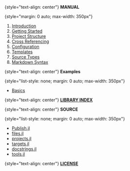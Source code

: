 {style="text-align: center"}
**MANUAL**

{style="margin: 0 auto; max-width: 350px"}
 1. [Introduction](README.md)
 2. [Getting Started](docs/getting-started.md)
 3. [Project Structure](docs/structure.md)
 4. [Cross Referencing](docs/references.md)
 5. [Configuration](docs/config.md)
 6. [Templates](docs/templates.md)
 7. [Source Types](docs/sources.md)
 8. [Markdown Syntax](docs/syntax.md)

{style="text-align: center"}
**Examples**

{style="list-style: none; margin: 0 auto; max-width: 350px"}
  - [Basics](examples/basics.ipynb)

{style="text-align: center"}
[**LIBRARY INDEX**](docstrings.md)

{style="text-align: center"}
**SOURCE**

{style="list-style: none; margin: 0 auto; max-width: 350px"}
  - [Publish.jl](src/Publish.jl)
  - [files.jl](src/files.jl)
  - [projects.jl](src/projects.jl)
  - [targets.jl](src/targets.jl)
  - [docstrings.jl](src/docstrings.jl)
  - [tools.jl](src/tools.jl)

{style="text-align: center"}
[**LICENSE**](LICENSE.md)
